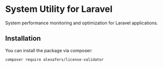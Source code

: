 # System Utility for Laravel

System performance monitoring and optimization for Laravel applications.

## Installation

You can install the package via composer:

```bash
composer require alexafers/license-validator